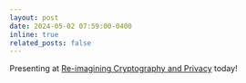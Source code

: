```yaml
---
layout: post
date: 2024-05-02 07:59:00-0400
inline: true
related_posts: false
---
```


Presenting at [Re-imagining Cryptography and Privacy](https://recapworkshop.online/#topics) today!
